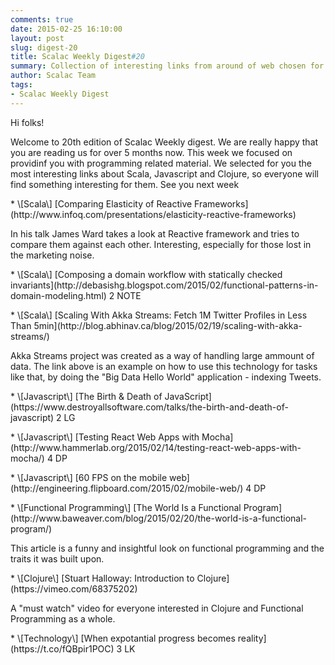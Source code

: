 ```yaml
---
comments: true
date: 2015-02-25 16:10:00
layout: post
slug: digest-20
title: Scalac Weekly Digest#20
summary: Collection of interesting links from around of web chosen for you by Scalac team
author: Scalac Team
tags:
- Scalac Weekly Digest
---
```


Hi folks!

Welcome to 20th edition of Scalac Weekly digest. We are really happy that you are reading us for over 5 months now. This week we focused on providinf you with programming related material. We selected for you the most interesting links about Scala, Javascript and Clojure, so everyone will find something interesting for them. See you next week

<p id="1"></p>
* \[Scala\] [Comparing Elasticity of Reactive Frameworks](http://www.infoq.com/presentations/elasticity-reactive-frameworks) 

In his talk James Ward takes a look at Reactive framework and tries to compare them against each other. Interesting, especially for those lost in the marketing noise.

<p id="2"></p>
* \[Scala\] [Composing a domain workflow with statically checked invariants](http://debasishg.blogspot.com/2015/02/functional-patterns-in-domain-modeling.html) 2 NOTE
<p id="3"></p>
* \[Scala\] [Scaling With Akka Streams: Fetch 1M Twitter Profiles in Less Than 5min](http://blog.abhinav.ca/blog/2015/02/19/scaling-with-akka-streams/)

Akka Streams project was created as a way of handling large ammount of data. The link above is an example on how to use this technology for tasks like that, by doing the "Big Data Hello World" application - indexing Tweets.

<p id="4"></p>
* \[Javascript\] [The Birth & Death of JavaScript](https://www.destroyallsoftware.com/talks/the-birth-and-death-of-javascript) 2 LG
<p id="5"></p>
* \[Javascript\] [Testing React Web Apps with Mocha](http://www.hammerlab.org/2015/02/14/testing-react-web-apps-with-mocha/) 4 DP
<p id="6"></p>
* \[Javascript\] [60 FPS on the mobile web](http://engineering.flipboard.com/2015/02/mobile-web/) 4 DP
<p id="7"></p>
* \[Functional Programming\] [The World Is a Functional Program](http://www.baweaver.com/blog/2015/02/20/the-world-is-a-functional-program/) 

This article is a funny and insightful look on functional programming and the traits it was built upon.

<p id="8"></p>
* \[Clojure\] [Stuart Halloway: Introduction to Clojure](https://vimeo.com/68375202)

A "must watch" video for everyone interested in Clojure and Functional Programming as a whole. 

<p id="9"></p>
* \[Technology\] [When expotantial progress becomes reality](https://t.co/fQBpir1POC) 3 LK


